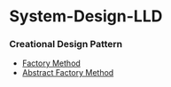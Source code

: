 # System-Design-LLD

### Creational Design Pattern
- [Factory Method](https://github.com/mayank-iiith/System-Design-LLD/tree/main/creational_design_patterns/factory_method)
- [Abstract Factory Method](https://github.com/mayank-iiith/System-Design-LLD/tree/main/creational_design_patterns/abstract_factory_method)
